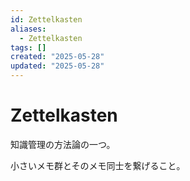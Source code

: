 ```yaml
---
id: Zettelkasten
aliases:
  - Zettelkasten
tags: []
created: "2025-05-28"
updated: "2025-05-28"
---
```



# Zettelkasten

知識管理の方法論の一つ。

小さいメモ群とそのメモ同士を繋げること。
